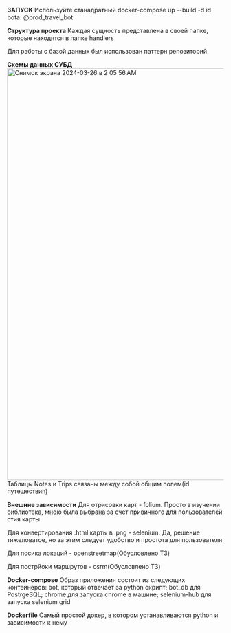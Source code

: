 **ЗАПУСК**
Используйте станадратный docker-compose up --build -d
id bota: @prod_travel_bot

**Структура проекта**
Каждая сущность представлена в своей папке, которые находятся в папке handlers

Для работы с базой данных был использован паттерн репозиторий



**Схемы данных СУБД**
<img width="957" alt="Снимок экрана 2024-03-26 в 2 05 56 AM" src="https://github.com/Central-University-IT-prod/backend-mlproger/assets/78304281/f5d63b6f-af3a-41fc-a3fa-c7ed32a022e0">
Таблицы Notes и Trips связаны между собой общим полем(id путешествия)


**Внешние зависимости**
Для отрисовки карт - folium. Просто в изучении библиотека, мною была выбрана за счет привичного для пользователей стия карты

Для конвертирования .html карты в .png - selenium. Да, решение тяжеловатое, но за этим следует удобство и простота для пользователя

Для посика локаций - openstreetmap(Обусловлено ТЗ)

Для пострйоки маршрутов - osrm(Обусловлено ТЗ)




**Docker-compose**
Образ приложения состоит из следующих контейнеров: bot, который отвечает за python скрипт; bot_db для PostrgeSQL; chrome для запуска chrome в машине; selenium-hub для запуска selenium grid



**Dockerfile**
Самый простой докер, в котором устанавливаются python и зависимости к нему



